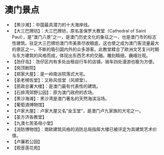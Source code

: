 # 澳门景点  
* 【黑沙滩】：中国最具潜力的十大海岸线。  
* 【大三巴牌坊】：大三巴牌坊，原名圣保罗大教堂（Cathedral of Saint Paul），是“澳门八景”之一，是澳门历史文化的象征之一，也是澳门市的标志性建筑。驻足大三巴牌坊澳门市美景尽收眼底，这也使之成为澳门客流量最大的景区之一，不断的吸引国内外的众多游客。此教堂糅合了欧洲文艺复兴时期与东方建筑的风格而成，体现出东西艺术的交融。雕刻精细，巍峨壮观。  
* 【氹仔岛】：氹仔区内有多处出租自行车的店铺，骑车四处漫游也极为方便。  
* 【岗顶剧院】  
* 【郑家大屋】：是一岭南派院落式大宅。  
* 【圣老楞佐堂】：又称风信堂（风顺堂）。  
* 【民政总署大楼】：是澳门最有代表性的建筑。  
* 【石排湾郊野公园】：原为澳门政府的农场。  
* 【黑沙海滩】：黑沙湾是澳门著名的天然海滨浴场。  
* 【葡萄酒博物馆】  
* 【卢家大屋】：卢家大屋又名“金玉堂”，是澳门卢九家族的大宅之一。  
* 【圣方济各教堂】  
* 【九澳七苦圣母小堂】  
* 【消防博物馆】：南欧建筑风格的消防总局指挥大楼已被评定为具建筑艺术价值。  
* 【卢廉若公园】  
* 【观音莲花苑】  